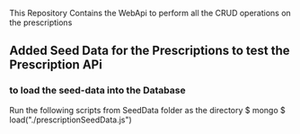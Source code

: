 This Repository Contains the WebApi to perform all the CRUD operations on the prescriptions

## Added Seed Data for the Prescriptions to test the Prescription APi
### to load the seed-data into the Database
Run the following scripts from SeedData folder as the directory
$ mongo
$ load("./prescriptionSeedData.js")